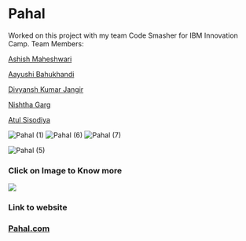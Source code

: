 # Pahal
Worked on this project with my team Code Smasher for IBM Innovation Camp.
Team Members:

<a href="https://www.linkedin.com/in/ashish-maheshwari-5959-2001">Ashish Maheshwari</a>

<a href="https://www.linkedin.com/in/aayushi-bahukhandi-1908">Aayushi Bahukhandi</a>

<a href="https://www.linkedin.com/in/divyansh-jangir-1b51b0140">Divyansh Kumar Jangir</a>

<a href="https://www.linkedin.com/in/nishtha-garg-313a421a8">Nishtha Garg</a>

<a href="https://www.linkedin.com/in/atul-sisodiya-b118201b4">Atul Sisodiya</a>

![Pahal (1)](https://user-images.githubusercontent.com/56028094/120161275-bebb1c00-c214-11eb-8b66-db8f1316d772.png)
![Pahal (6)](https://user-images.githubusercontent.com/56028094/120161263-bbc02b80-c214-11eb-912a-48e3668e9365.png)
![Pahal (7)](https://user-images.githubusercontent.com/56028094/120161273-be228580-c214-11eb-9a13-153cd2226bef.png)

![Pahal (5)](https://user-images.githubusercontent.com/56028094/120161278-bf53b280-c214-11eb-86dd-f936e2a8160e.png)

<h3>Click on Image to Know more</h3>
<a href="https://youtu.be/kpaWAo9LGSw" title="video text"><img src="https://user-images.githubusercontent.com/56028094/120161275-bebb1c00-c214-11eb-8b66-db8f1316d772.png"></a>
<h3>Link to website<h3>
<a href="https://pahal-empowwer-women.000webhostapp.com/Pahal-The-Platform-main/index.php">Pahal.com</a>  
